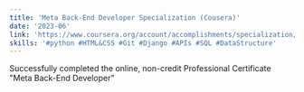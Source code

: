 ```yaml
---
title: 'Meta Back-End Developer Specialization (Cousera)'
date: '2023-06'
link: 'https://www.coursera.org/account/accomplishments/specialization/certificate/3CDGVSNGPFFN'
skills: '#python #HTML&CSS #Git #Django #APIs #SQL #DataStructure'
---
```

Successfully completed the online, non-credit Professional Certificate "Meta Back-End Developer"
